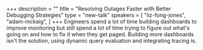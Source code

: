 +++
description = ""
title = "Resolving Outages Faster with Better Debugging Strategies"
type = "new-talk"
speakers = [
        "liz-fong-jones",
        "adam-mckaig",
]
+++
Engineers spend a lot of time building dashboards to improve monitoring but still spend a lot of time trying to figure out what's going on and how to fix it when they get paged. Building more dashboards isn't the solution, using dynamic query evaluation and integrating tracing is.